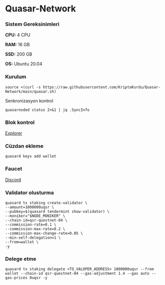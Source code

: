 # Quasar-Network


### Sistem Gereksinimleri

**CPU:** 4 CPU

**RAM:** 16 GB

**SSD:** 200 GB

**OS:** Ubuntu 20.04

### Kurulum

```
source <(curl -s https://raw.githubusercontent.com/KriptoKurdu/Quasar-Network/main/quasar.sh)
```



Senkronizasyon kontrol
```
quasarnoded status 2>&1 | jq .SyncInfo
```
### Blok kontrol

[Explorer](https://testnet.ping.pub/quasar)


### Cüzdan ekleme

```
quasard keys add wallet
```
### Faucet

[Discord](https://discord.gg/quasarfi)

### Validator olusturma
```
quasard tx staking create-validator \
--amount=1000000uqsr \
--pubkey=$(quasard tendermint show-validator) \
--moniker="$NODE_MONIKER" \
--chain-id=qsr-questnet-04 \
--commission-rate=0.1 \
--commission-max-rate=0.2 \
--commission-max-change-rate=0.05 \
--min-self-delegation=1 \
--from=wallet \
-y
  ```
### Delege etme    
 ```   
quasard tx staking delegate <TO_VALOPER_ADDRESS> 1000000uqsr --from wallet --chain-id qsr-questnet-04 --gas-adjustment 1.4 --gas auto --gas-prices 0uqsr -y    
    
   ``` 


